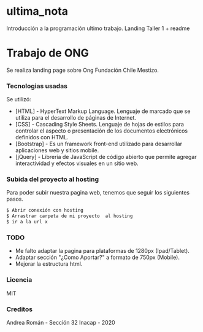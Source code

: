# ultima_nota
Introducción a la programación ultimo trabajo. 
Landing Taller 1 + readme

# Trabajo de ONG

Se realiza landing page sobre Ong Fundación Chile Mestizo.

### Tecnologias usadas

Se utilizó:

* [HTML] -  HyperText Markup Language. Lenguaje de marcado que se utiliza para el desarrollo de páginas de Internet.
* [CSS] -  Cascading Style Sheets. Lenguaje de hojas de estilos para controlar el aspecto o presentación de los documentos electrónicos definidos con HTML.
* [Bootstrap] -  Es un framework front-end utilizado para desarrollar aplicaciones web y sitios mobile.
* [jQuery] - Librería de JavaScript de código abierto que permite agregar interactividad y efectos visuales en un sitio web.


### Subida del proyecto al hosting

Para poder subir nuestra pagina web, tenemos que seguir los siguientes pasos.

```sh
$ Abrir conexión con hosting
$ Arrastrar carpeta de mi proyecto  al hosting
$ ir a la url x 
```

### TODO

 - Me falto adaptar la pagina para plataformas de 1280px (Ipad/Tablet).
 - Adaptar sección "¿Como Aportar?" a formato de 750px (Mobile).
 - Mejorar la estructura html.


### Licencia

MIT

### Creditos

Andrea Román - Sección 32 Inacap - 2020

